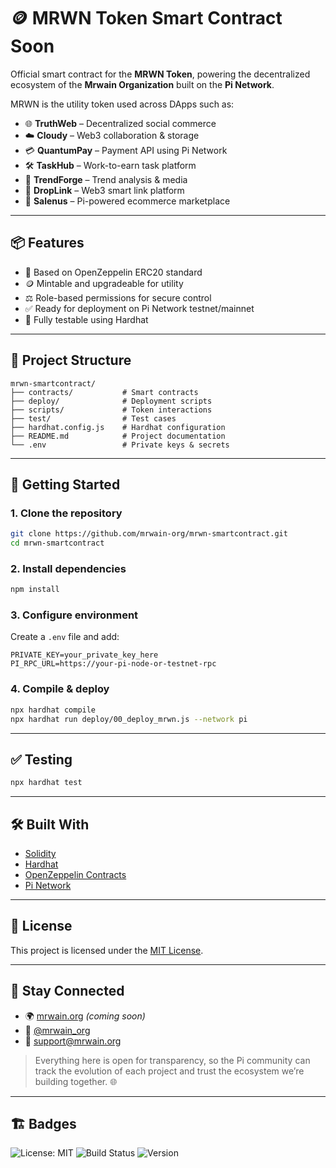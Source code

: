 # 🪙 MRWN Token Smart Contract Soon

Official smart contract for the **MRWN Token**, powering the decentralized ecosystem of the **Mrwain Organization** built on the **Pi Network**.

MRWN is the utility token used across DApps such as:

- 🌐 **TruthWeb** – Decentralized social commerce
- ☁️ **Cloudy** – Web3 collaboration & storage
- 💳 **QuantumPay** – Payment API using Pi Network
- 🛠️ **TaskHub** – Work-to-earn task platform
- 🧠 **TrendForge** – Trend analysis & media
- 🔗 **DropLink** – Web3 smart link platform
- 🛒 **Salenus** – Pi-powered ecommerce marketplace

---

## 📦 Features

- 🔐 Based on OpenZeppelin ERC20 standard
- 🪙 Mintable and upgradeable for utility
- ⚖️ Role-based permissions for secure control
- ✅ Ready for deployment on Pi Network testnet/mainnet
- 🧪 Fully testable using Hardhat

---

## 🧱 Project Structure

```
mrwn-smartcontract/
├── contracts/           # Smart contracts
├── deploy/              # Deployment scripts
├── scripts/             # Token interactions
├── test/                # Test cases
├── hardhat.config.js    # Hardhat configuration
├── README.md            # Project documentation
└── .env                 # Private keys & secrets
```

---

## 🚀 Getting Started

### 1. Clone the repository

```bash
git clone https://github.com/mrwain-org/mrwn-smartcontract.git
cd mrwn-smartcontract
```

### 2. Install dependencies

```bash
npm install
```

### 3. Configure environment

Create a `.env` file and add:

```
PRIVATE_KEY=your_private_key_here
PI_RPC_URL=https://your-pi-node-or-testnet-rpc
```

### 4. Compile & deploy

```bash
npx hardhat compile
npx hardhat run deploy/00_deploy_mrwn.js --network pi
```

---

## ✅ Testing

```bash
npx hardhat test
```

---

## 🛠️ Built With

- [Solidity](https://soliditylang.org/)
- [Hardhat](https://hardhat.org/)
- [OpenZeppelin Contracts](https://github.com/OpenZeppelin/openzeppelin-contracts)
- [Pi Network](https://minepi.com/)

---

## 📘 License

This project is licensed under the [MIT License](LICENSE).

---

## 📢 Stay Connected

- 🌍 [mrwain.org](https://mrwain.org) *(coming soon)*
- 💬 [@mrwain_org](https://x.com/mrwain_org)
- 📩 support@mrwain.org

> Everything here is open for transparency, so the Pi community can track the evolution of each project and trust the ecosystem we’re building together. 🌐

---

## 🏗️ Badges

![License: MIT](https://img.shields.io/badge/License-MIT-blue.svg)
![Build Status](https://img.shields.io/github/actions/workflow/status/mrwain-org/mrwn-smartcontract/ci.yml?branch=main)
![Version](https://img.shields.io/github/package-json/v/mrwain-org/mrwn-smartcontract)
